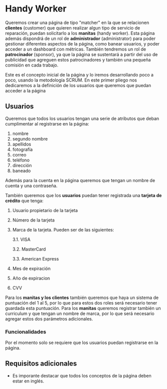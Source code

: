 # Handy Worker

Queremos crear una página de tipo "matcher" en la que se relacionen **clientes** (customer) que quieren realizar algun tipo de servicio de reparación, puedan solicitarlo a los **manitas** (handy worker). Esta página además dispondrá de un rol de **administrador** (administrator) para poder gestionar diferentes aspectos de la página, como banear usuarios, y poder acceder a un dashboard con métricas. También tendremos un rol de **patrocinador** (sponsor), ya que la página se sustentará a partir del uso de publicidad que agreguen estos patrocinadores y también una pequeña comisión en cada trabajo.

Este es el concepto inicial de la página y lo iremos desarrollando poco a poco, usando la metodología SCRUM. En este primer pliego nos dedicaremos a la definición de los usuarios que queremos que puedan acceder a la página


## Usuarios

Queremos que todos los usuarios tengan una serie de atributos que deban cumplimentar al registrarse en la página:

1. nombre
2. segundo nombre
3. apellidos
4. fotografía
5. correo
6. teléfono
7. dirección
8. baneado

Además para la cuenta en la página queremos que tengan un nombre de cuenta y una contraseña.

También queremos que los **usuarios** puedan tener registrada una **tarjeta de crédito** que tenga:
1. Usuario propietario de la tarjeta
2. Número de la tarjeta
3. Marca de la tarjeta. Pueden ser de las siguientes:
   
   3.1. VISA
   
   3.2. MasterCard
   
   3.3. American Express 
5. Mes de expiración
6. Año de expiracion
7. CVV

Para los **manitas y los clientes** también queremos que haya un sistema de puntuación del 1 al 5, por lo que para estos dos roles será necesario tener guardada esta puntuación.
Para los **manitas** queremos registrar también un curriculum y que tengan un nombre de marca, por lo que será necesario agregar estos dos parámetros adicionales.

### Funcionalidades

Por el momento solo se requiere que los usuarios puedan registrarse en la página.

## Requisitos adicionales

- Es imporante destacar que todos los conceptos de la página deben estar en inglés.
